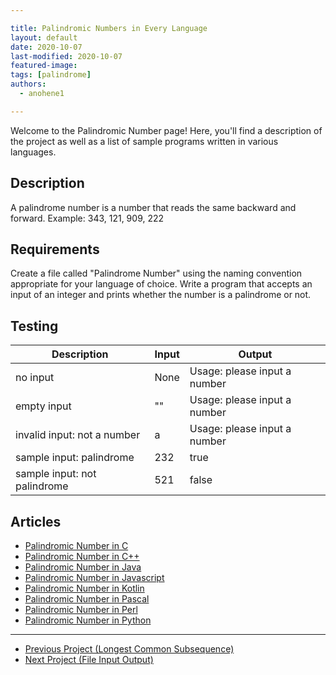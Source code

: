 ```yaml
---

title: Palindromic Numbers in Every Language
layout: default
date: 2020-10-07
last-modified: 2020-10-07
featured-image: 
tags: [palindrome]
authors:
  - anohene1

---
```


Welcome to the Palindromic Number page! Here, you'll find a description of the project as well as a list of sample programs written in various languages.

## Description

A palindrome number is a number that reads the same backward and forward.
Example: 343, 121, 909, 222


## Requirements

Create a file called "Palindrome Number" using the naming convention appropriate for your language of choice.
Write a program that accepts an input of an integer and prints whether the number is a palindrome or not.


## Testing


| Description                  | Input | Output |
|------------------------------|-------|--------|
| no input                     | None  | Usage: please input a number |
| empty input                  | ""    | Usage: please input a number |
| invalid input: not a number  | a     | Usage: please input a number |
| sample input: palindrome     | 232   | true       |
| sample input: not palindrome | 521   | false   |



## Articles

- [Palindromic Number in C](https://sampleprograms.io/projects/palindromic-number/c)
- [Palindromic Number in C++](https://sampleprograms.io/projects/palindromic-number/c-plus-plus)
- [Palindromic Number in Java](https://sampleprograms.io/projects/palindromic-number/java)
- [Palindromic Number in Javascript](https://sampleprograms.io/projects/palindromic-number/javascript)
- [Palindromic Number in Kotlin](https://sampleprograms.io/projects/palindromic-number/kotlin)
- [Palindromic Number in Pascal](https://sampleprograms.io/projects/palindromic-number/pascal)
- [Palindromic Number in Perl](https://sampleprograms.io/projects/palindromic-number/perl)
- [Palindromic Number in Python](https://sampleprograms.io/projects/palindromic-number/python)

---

- [Previous Project (Longest Common Subsequence)](https://sampleprograms.io/projects/longest-common-subsequence)
- [Next Project (File Input Output)](https://sampleprograms.io/projects/file-input-output)